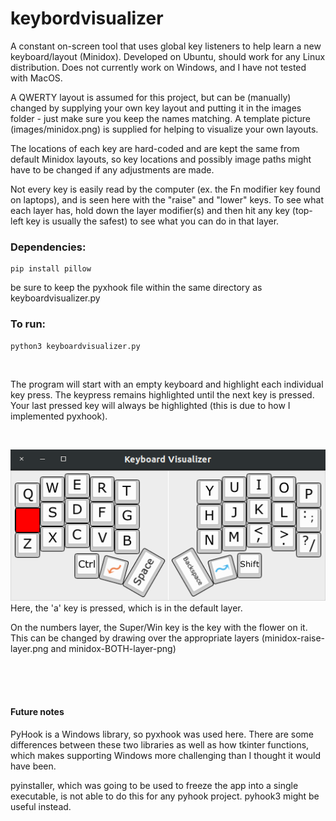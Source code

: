 # keybordvisualizer
A constant on-screen tool that uses global key listeners to help learn a new keyboard/layout (Minidox).  Developed on Ubuntu, should work for any Linux distribution.  Does not currently work on Windows, and I have not tested with MacOS.

A QWERTY layout is assumed for this project, but can be (manually) changed by supplying your own key layout and putting it in the images folder - just make sure you keep the names matching.  A template picture (images/minidox.png) is supplied for helping to visualize your own layouts.

The locations of each key are hard-coded and are kept the same from default Minidox layouts, so key locations and possibly image paths might have to be changed if any adjustments are made.

Not every key is easily read by the computer (ex. the Fn modifier key found on laptops), and is seen here with the "raise" and "lower" keys.
To see what each layer has, hold down the layer modifier(s) and then hit any key (top-left key is usually the safest) to see what you can do in that layer.

### Dependencies: 
```
pip install pillow
```
be sure to keep the pyxhook file within the same directory as keyboardvisualizer.py

### To run: 
```
python3 keyboardvisualizer.py
```  
<br>

The program will start with an empty keyboard and highlight each individual key press.  The keypress remains highlighted until the next key is pressed.  Your last pressed key will always be highlighted (this is due to how I implemented pyxhook). 

<br>

![Image of program](https://raw.githubusercontent.com/emsonn/keyboardvisualizer/master/images/screenshot2.png)
<br>
Here, the 'a' key is pressed, which is in the default layer.
<br>

On the numbers layer, the Super/Win key is the key with the flower on it.  This can be changed by drawing over the appropriate layers (minidox-raise-layer.png and minidox-BOTH-layer-png) 


<br><br><br>

#### Future notes
PyHook is a Windows library, so pyxhook was used here.  There are some differences between these two libraries as well as how tkinter functions, which makes supporting Windows more challenging than I thought it would have been.

pyinstaller, which was going to be used to freeze the app into a single executable, is not able to do this for any pyhook project.  pyhook3 might be useful instead. 

